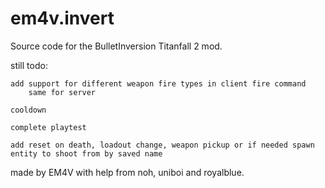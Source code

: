 # em4v.invert

Source code for the BulletInversion Titanfall 2 mod.


still todo:

    add support for different weapon fire types in client fire command
        same for server

    cooldown

    complete playtest

    add reset on death, loadout change, weapon pickup or if needed spawn entity to shoot from by saved name





made by EM4V with help from noh, uniboi and royalblue.